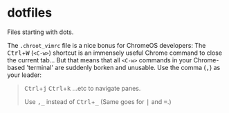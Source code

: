 dotfiles
========

Files starting with dots.

The `.chroot_vimrc` file is a nice bonus for ChromeOS developers: The <kbd>Ctrl</kbd>+<kbd>W</kbd> (`<C-w>`) shortcut is an immensely useful Chrome command to close the current tab... But that means that all `<C-w>` commands in your Chrome-based 'terminal' are suddenly borken and unusable. Use the comma (<kbd>,</kbd>) as your leader:

> <kbd>Ctrl</kbd>+<kbd>j</kbd>
> <kbd>Ctrl</kbd>+<kbd>k</kbd>
> ...etc to navigate panes.
>
> Use <kbd>,</kbd><kbd>\_</kbd> instead of <kbd>Ctrl</kbd>+<kbd>\_</kbd>
> (Same goes for <kbd>|</kbd> and <kbd>=</kbd>.)

